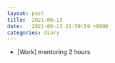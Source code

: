 ```yaml
---
layout: post
title:  2021-06-13
date:   2021-06-13 23:59:59 +0900
categories: diary
---
```


- [Work] mentoring 2 hours
